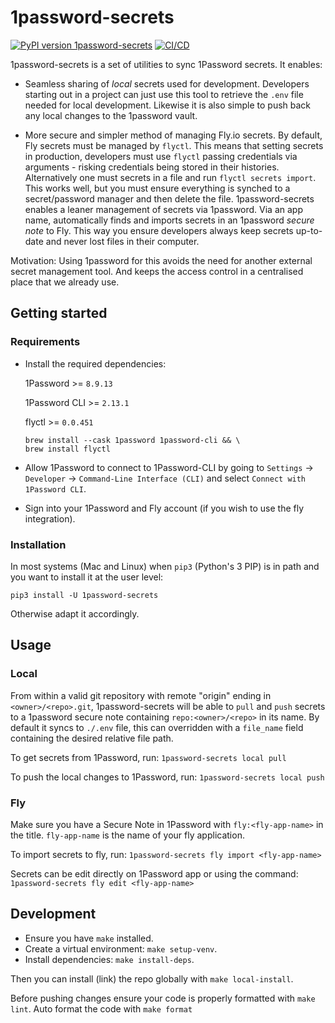 # 1password-secrets

[![PyPI version 1password-secrets](https://img.shields.io/pypi/v/1password-secrets.svg)](https://pypi.python.org/pypi/1password-secrets/)
[![CI/CD](https://github.com/significa/1password-secrets/actions/workflows/ci-cd.yaml/badge.svg)](https://github.com/significa/1password-secrets/actions/workflows/ci-cd.yaml)

1password-secrets is a set of utilities to sync 1Password secrets. It enables:

- Seamless sharing of _local_ secrets used for development.
  Developers starting out in a project can just use this tool to retrieve the `.env` file needed for
  local development.
  Likewise it is also simple to push back any local changes to the 1password vault.

- More secure and simpler method of managing Fly.io secrets.
  By default, Fly secrets must be managed by `flyctl`. This means that setting secrets in
  production, developers must use `flyctl` passing credentials via arguments - risking credentials
  being stored in their histories. Alternatively one must secrets in a file and run
  `flyctl secrets import`. This works well, but you must ensure everything is synched to a
  secret/password manager and then delete the file.
  1password-secrets enables a leaner management of secrets via 1password. Via an app name,
  automatically finds and imports secrets in an 1password _secure note_ to Fly. This way you ensure
  developers always keep secrets up-to-date and never lost files in their computer.

Motivation: Using 1password for this avoids the need for another external secret management tool.
And keeps the access control in a centralised place that we already use.

## Getting started

### Requirements

- Install the required dependencies:

  1Password >= `8.9.13`

  1Password CLI >= `2.13.1`

  flyctl >= `0.0.451`

  ```
  brew install --cask 1password 1password-cli && \
  brew install flyctl
  ```

- Allow 1Password to connect to 1Password-CLI by going to `Settings` -> `Developer` ->
  `Command-Line Interface (CLI)` and select `Connect with 1Password CLI`.

- Sign into your 1Password and Fly account (if you wish to use the fly integration).

### Installation

In most systems (Mac and Linux) when `pip3` (Python's 3 PIP) is in path
and you want to install it at the user level:

`pip3 install -U 1password-secrets`

Otherwise adapt it accordingly.

## Usage

### Local

From within a valid git repository with remote "origin" ending in `<owner>/<repo>.git`,
1password-secrets will be able to `pull` and `push` secrets to a 1password secure note containing
`repo:<owner>/<repo>` in its name. By default it syncs to `./.env` file,
this can overridden with a `file_name` field containing the desired relative file path.

To get secrets from 1Password, run:
`1password-secrets local pull`

To push the local changes to 1Password, run:
`1password-secrets local push`

### Fly

Make sure you have a Secure Note in 1Password with `fly:<fly-app-name>` in the title. `fly-app-name`
is the name of your fly application.

To import secrets to fly, run:
`1password-secrets fly import <fly-app-name>`

Secrets can be edit directly on 1Password app or using the command:
`1password-secrets fly edit <fly-app-name>`

## Development

- Ensure you have `make` installed.
- Create a virtual environment: `make setup-venv`.
- Install dependencies: `make install-deps`.

Then you can install (link) the repo globally with `make local-install`.

Before pushing changes ensure your code is properly formatted with `make lint`.
Auto format the code with `make format`
